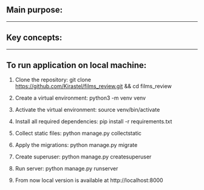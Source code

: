 
## Main purpose:

____
## Key concepts:

____
## To run application on local machine:
1. Clone the repository:
git clone https://github.com/Kirastel/films_review.git && cd films_review


2. Create a virtual environment:
python3 -m venv venv

3. Activate the virtual environment:
source venv/bin/activate

4. Install all required dependencies:
pip install -r requirements.txt

5. Collect static files:
python manage.py collectstatic

6. Apply the migrations:
python manage.py migrate

7. Create superuser:
python manage.py createsuperuser

8. Run server:
python manage.py runserver

9. From now local version is available at http://localhost:8000
